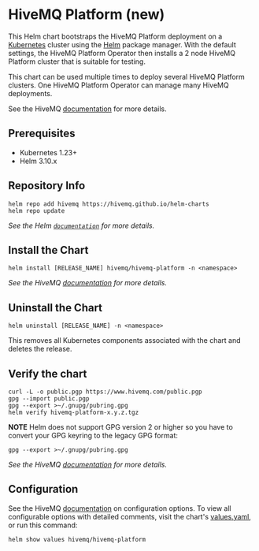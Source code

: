 # HiveMQ Platform (new)

This Helm chart bootstraps the HiveMQ Platform deployment on a [Kubernetes](http://kubernetes.io) cluster using the [Helm](https://helm.sh) package manager. With the default settings, the HiveMQ Platform Operator then installs a 2 node HiveMQ Platform cluster that is suitable for testing. 

This chart can be used multiple times to deploy several HiveMQ Platform clusters. One HiveMQ Platform Operator can manage many HiveMQ deployments.

See the HiveMQ [documentation](https://docs.hivemq.com/hivemq-platform-operator/) for
more details.

## Prerequisites

- Kubernetes 1.23+
- Helm 3.10.x

## Repository Info

```console
helm repo add hivemq https://hivemq.github.io/helm-charts
helm repo update
```

_See the Helm [`documentation`](https://helm.sh/docs/helm/helm_repo/) for more details._

## Install the Chart

```console
helm install [RELEASE_NAME] hivemq/hivemq-platform -n <namespace>
```

_See the HiveMQ [documentation](https://docs.hivemq.com/hivemq-platform-operator/) for more details._

## Uninstall the Chart

```console
helm uninstall [RELEASE_NAME] -n <namespace>
```

This removes all Kubernetes components associated with the chart and deletes the release.

## Verify the chart

```console
curl -L -o public.pgp https://www.hivemq.com/public.pgp
gpg --import public.pgp
gpg --export >~/.gnupg/pubring.gpg
helm verify hivemq-platform-x.y.z.tgz
```

**NOTE** Helm does not support GPG version 2 or higher so you have to convert your GPG keyring to the legacy GPG format:
```shell
gpg --export >~/.gnupg/pubring.gpg
```
_See the HiveMQ [documentation](https://docs.hivemq.com/hivemq-platform-operator/) for more details._

## Configuration

See the HiveMQ [documentation](https://docs.hivemq.com/hivemq-platform-operator/) on configuration options. To view all configurable options with detailed comments, visit the chart's [values.yaml](https://github.com/hivemq/helm-charts/blog/master/charts/hivemq-platform/values.yaml), or run this command:

```console
helm show values hivemq/hivemq-platform
```
